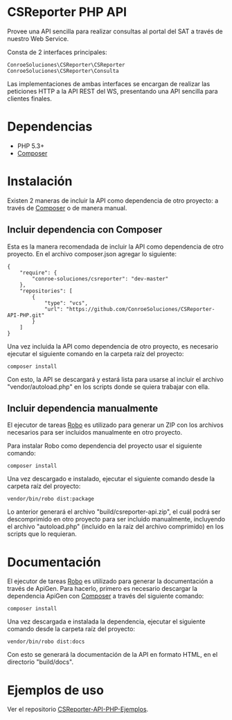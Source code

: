 # CSReporter PHP API

Provee una API sencilla para realizar consultas al portal del SAT a través
de nuestro Web Service.

Consta de 2 interfaces principales:

    ConroeSoluciones\CSReporter\CSReporter
    ConroeSoluciones\CSReporter\Consulta

Las implementaciones de ambas interfaces se encargan de realizar las peticiones
HTTP a la API REST del WS, presentando una API sencilla para clientes finales.

# Dependencias

* PHP 5.3+
* [Composer](https://getcomposer.org/)

# Instalación

Existen 2 maneras de incluir la API como dependencia de otro proyecto: a través
de [Composer](https://getcomposer.org/) o de manera manual.

## Incluir dependencia con Composer

Esta es la manera recomendada de incluir la API como dependencia de otro
proyecto. En el archivo composer.json agregar lo siguiente:

    {
        "require": {
            "conroe-soluciones/csreporter": "dev-master"
        },
        "repositories": [
            {
                "type": "vcs",
                "url": "https://github.com/ConroeSoluciones/CSReporter-API-PHP.git"
            }
        ]
    }

Una vez incluida la API como dependencia de otro proyecto, es necesario ejecutar
el siguiente comando en la carpeta raíz del proyecto:

    composer install

Con esto, la API se descargará y estará lista para usarse al incluir el archivo 
"vendor/autoload.php" en los scripts donde se quiera trabajar con ella.

## Incluir dependencia manualmente

El ejecutor de tareas [Robo](http://robo.li/) es utilizado para generar un
ZIP con los archivos necesarios para ser incluidos manualmente en otro
proyecto.

Para instalar Robo como dependencia del proyecto usar el siguiente comando: 

    composer install

Una vez descargado e instalado, ejecutar el siguiente comando desde la carpeta 
raíz del proyecto:

    vendor/bin/robo dist:package

Lo anterior generará el archivo "build/csreporter-api.zip", el cuál podrá
ser descomprimido en otro proyecto para ser incluido manualmente, incluyendo
el archivo "autoload.php" (incluido en la raíz del archivo comprimido) en los 
scripts que lo requieran.

# Documentación

El ejecutor de tareas [Robo](http://robo.li/) es utilizado para generar 
la documentación a través de ApiGen. Para hacerlo, primero es necesario
descargar la dependencia ApiGen con [Composer](https://getcomposer.org/) a 
través del siguiente comando:

    composer install

Una vez descargada e instalada la dependencia, ejecutar el siguiente comando
desde la carpeta raíz del proyecto:

    vendor/bin/robo dist:docs

Con esto se generará la documentación de la API en formato HTML, en el 
directorio "build/docs".

# Ejemplos de uso

Ver el repositorio [CSReporter-API-PHP-Ejemplos](https://github.com/ConroeSoluciones/CSReporter-API-PHP-Ejemplos).
